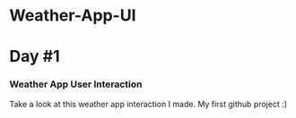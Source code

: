 # Weather-App-UI
# Day #1

### Weather App User Interaction
Take a look at this weather app interaction I made. My first github project :)
